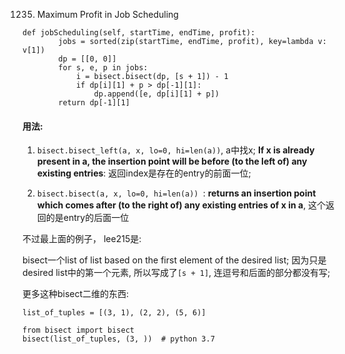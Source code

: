 1235. Maximum Profit in Job Scheduling

```
def jobScheduling(self, startTime, endTime, profit):
        jobs = sorted(zip(startTime, endTime, profit), key=lambda v: v[1])
        dp = [[0, 0]]
        for s, e, p in jobs:
            i = bisect.bisect(dp, [s + 1]) - 1
            if dp[i][1] + p > dp[-1][1]:
                dp.append([e, dp[i][1] + p])
        return dp[-1][1]
```

#### 用法: 
1. ```bisect.bisect_left(a, x, lo=0, hi=len(a))```, a中找x; **If x is already present in a, the insertion point will be before (to the left of) any existing entries**: 返回index是存在的entry的前面一位;

2. ```bisect.bisect(a, x, lo=0, hi=len(a)) ```: **returns an insertion point which comes after (to the right of) any existing entries of x in a**, 这个返回的是entry的后面一位

不过最上面的例子， lee215是: 

bisect一个list of list based on the first element of the desired list; 因为只是desired list中的第一个元素, 所以写成了```[s + 1]```, 连逗号和后面的部分都没有写;

更多这种bisect二维的东西: 
```
list_of_tuples = [(3, 1), (2, 2), (5, 6)]

from bisect import bisect
bisect(list_of_tuples, (3, ))  # python 3.7
```

